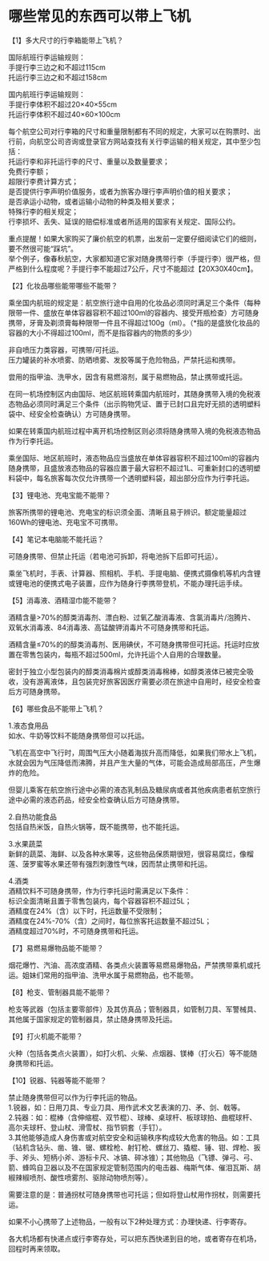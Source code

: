 # 哪些常见的东西可以带上飞机  
【1】多大尺寸的行李箱能带上飞机？  

国际航班行李运输规则：  
手提行李三边之和不超过115cm  
托运行李三边之和不超过158cm  

国内航班行李运输规则：  
手提行李体积不超过20×40×55cm  
托运行李体积不超过40×60×100cm  

每个航空公司对行李箱的尺寸和重量限制都有不同的规定，大家可以在购票时、出行前，向航空公司咨询或登录官方网站查找有关行李运输的相关规定，其中至少包括：  
托运行李和非托运行李的尺寸、重量以及数量要求；  
免费行李额；  
超限行李费计算方式；  
是否提供行李声明价值服务，或者为旅客办理行李声明价值的相关要求；  
是否承运小动物，或者运输小动物的种类及相关要求；  
特殊行李的相关规定；  
行李损坏、丢失、延误的赔偿标准或者所适用的国家有关规定、国际公约。  

重点提醒！如果大家购买了廉价航空的机票，出发前一定要仔细阅读它们的细则，要不然很可能“踩坑”。  
举个例子，像春秋航空，大家都知道它家对随身携带行李（手提行李）很严格，但严格到什么程度呢？手提行李不能超过7公斤，尺寸不能超过【20X30X40cm】。  

【2】化妆品哪些能带哪些不能带？  

乘坐国内航班的规定是：航空旅行途中自用的化妆品必须同时满足三个条件（每种限带一件、盛放在单体容器容积不超过100ml的容器内、接受开瓶检查）方可随身携带，牙膏及剃须膏每种限带一件且不得超过100g（ml）。（*指的是盛放化妆品的容器的大小不得超过100ml，而不是指容器内的物质的多少）  

非自喷压力类容器，可携带/可托运。  
压力罐装的补水喷雾、防晒喷雾、发胶等属于危险物品，严禁托运和携带。  

尝用的指甲油、洗甲水，因含有易燃溶剂，属于易燃物品，禁止携带或托运。  

在同一机场控制区内由国际、地区航班转乘国内航班时，其随身携带入境的免税液态物品必须同时满足三个条件（出示购物凭证、置于已封口且完好无损的透明塑料袋中、经安全检查确认）方可随身携带。  

如果在转乘国内航班过程中离开机场控制区则必须将随身携带入境的免税液态物品作为行李托运。  

乘坐国际、地区航班时，液态物品应当盛放在单体容器容积不超过100ml的容器内随身携带，且盛放液态物品的容器应置于最大容积不超过1L、可重新封口的透明塑料袋中，每名旅客每次仅允许携带一个透明塑料袋，超出部分应作为行李托运。  

【3】锂电池、充电宝能不能带？  

旅客所携带的锂电池、充电宝的标识须全面、清晰且易于辨识。额定能量超过160Wh的锂电池、充电宝不可携带。  

【4】笔记本电脑能不能托运？  

可随身携带、但禁止托运（若电池可拆卸，将电池拆下后即可托运）。  

乘坐飞机时，手表、计算器、照相机、手机、手提电脑、便携式摄像机等机内含锂或锂电池的便携式电子装置，应作为随身行李携带登机，不能办理托运手续。  

【5】消毒液、酒精湿巾能不能带？  

酒精含量>70%的醇类消毒剂、漂白粉、过氧乙酸消毒液、含氯消毒片/泡腾片、双氧水消毒液、84消毒液、高锰酸钾消毒片不可随身携带和托运。  

酒精含量≤70%的的醇类消毒剂、医用碘伏，不可随身携带但可托运。托运时应放置在零售包装内，每瓶不超过500ml，允许托运个人自用的合理数量。  

密封于独立小型包装内的醇类消毒棉片或醇类消毒棉棒，如醇类液体已被完全吸收，没有游离液体，且包装完好旅客因医疗需要必须在旅途中自用时，经安全检查后方可随身携带。  

【6】哪些食品不能带上飞机？  

1.液态食用品  
如水、牛奶等饮料不能随身携带但可以托运。  

飞机在高空中飞行时，周围气压大小随着海拔升高而降低，如果我们带水上飞机，水就会因为气压降低而沸腾，并且产生大量的气体，可能会造成局部高压，产生爆炸的危险。  

但婴儿乘客在航空旅行途中必需的液态乳制品及糖尿病或者其他疾病患者航空旅行途中必需的液态药品，经安全检查确认后方可随身携带。  

2.自热功能食品  
包括自热米饭，自热火锅等，既不能携带，也不能托运。  

3.水果蔬菜  
新鲜的蔬菜、海鲜、以及各种水果等，这些物品保质期很短，很容易腐烂，像榴莲、菠罗蜜等水果还带有强烈刺激性气味，因而禁止携带和托运。  

4.酒类  
酒精饮料不可随身携带，作为行李托运时需满足以下条件：  
标识全面清晰且置于零售包装内，每个容器容积不超过5L；  
酒精度在24%（含）以下时，托运数量不受限制；  
酒精度在24%-70%（含）之间时，每位旅客托运数量不超过5L；  
酒精度超过70%时，不可随身携带和托运。  

【7】易燃易爆物品能不能带？  

烟花爆竹、汽油、高浓度酒精、各类点火装置等易燃易爆物品，严禁携带乘机或托运。姐妹们常用的指甲油、洗甲水属于易燃物品，也不能带。  

【8】枪支、管制器具能不能带？  

枪支等武器（包括主要零部件）及其仿真品；管制器具，如管制刀具、军警械具、其他属于国家规定的管制器具，禁止随身携带及托运。  

【9】打火机能不能带？  

火种（包括各类点火装置），如打火机、火柴、点烟器、镁棒（打火石）等不能随身携带和托运。  

【10】锐器、钝器等能不能带？  

禁止随身携带但可以作为行李托运的物品。  
1.锐器，如：日用刀具、专业刀具、用作武术文艺表演的刀、矛、剑、戟等。  
2.钝器：如：棍棒（含伸缩棍、双节棍）、球棒、桌球杆、板球球拍、曲棍球杆、高尔夫球杆、登山杖、滑雪杖、指节铜套（手钉）。  
3.其他能够造成人身伤害或对航空安全和运输秩序构成较大危害的物品。如：工具（钻机含钻头、凿、锥、锯、螺栓枪、射钉枪、螺丝刀、撬棍、锤、钳、焊枪、扳手、斧头、短柄小斧、游标卡尺、冰镐、碎冰锥）；其他物品（飞镖、弹弓、弓、箭、蜂鸣自卫器以及不在国家规定管制范围内的电击器、梅斯气体、催泪瓦斯、胡椒辣椒喷剂、酸性喷雾剂、驱除动物喷剂等）。  

需要注意的是：普通拐杖可随身携带也可托运；但如将登山杖用作拐杖，则需要托运。  

如果不小心携带了上述物品，一般有以下2种处理方式：办理快递、行李寄存。  

各大机场都有快递点或行李寄存处，可以把东西快递到目的地，或者寄存在机场，回程时再来领取。  
